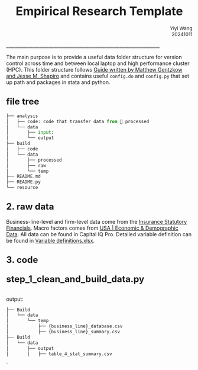 # <center><font size=6>Empirical Research Template</font></center>
<p align=right> <font size=2>Yiyi Wang<br>20241011</font></p>
_________________________________________________________________






The main purpose is to provide a useful data folder structure for version control across time and between local laptop and high performance cluster (HPC). This folder structure follows [Guide written by Matthew Gentzkow and Jesse M. Shapiro](https://web.stanford.edu/~gentzkow/research/CodeAndData.pdf) and contains useful `config.do` and `config.py` that set up path and packages in stata and python. 





## <font size=5>file tree</font>

```python
├── analysis
│   ├── code: code that transfer data from 📁 processed 
│   └── data
│       ├── input:
│       └── output
├── build
│   ├── code
│   └── data
│       ├── processed
│       ├── raw
│       └── temp
├── README.md
├── README.py
└── resource


```




## <font size=5>2. raw data</font>

Business-line-level and firm-level data come from the [Insurance Statutory Financials](https://www.capitaliq.spglobal.com/web/client?auth=inherit#office/screener?perspective=287). Macro factors comes from [USA | Economic & Demographic Data](https://www.capitaliq.spglobal.com/web/client?auth=inherit#country/economicDemographic?keycountry=US). All data can be found in Capital IQ Pro. Detailed variable definition can be found in [Variable definitions.xlsx](./Build/data/raw/Variable%20definitions.xlsx).

## <font size=5>3. code</font>

### <font size=5>step_1_clean_and_build_data.py  </font>

```python


```



output:
```python
├── Build
│   └── data
│       └── temp
│           ├── {business_line}_database.csv
│           ├── {business_line}_summary.csv
├── Build
│   └── data
│       ├── output
│       │   ├── table_4_stat_summary.csv
```

`